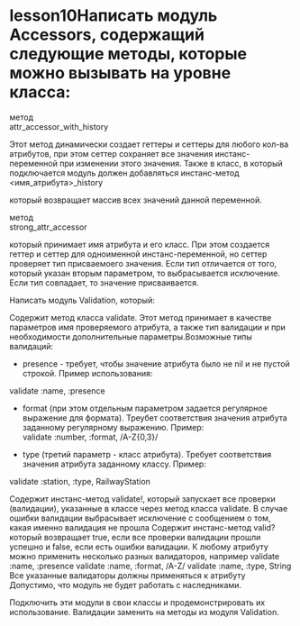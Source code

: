 # lesson10Написать модуль Acсessors, содержащий следующие методы, которые можно вызывать на уровне класса:

метод   
attr_accessor_with_history
 
 Этот метод динамически создает геттеры и сеттеры для любого кол-ва атрибутов, при этом сеттер сохраняет все значения инстанс-переменной при изменении этого значения. 
Также в класс, в который подключается модуль должен добавляться инстанс-метод  
<имя_атрибута>_history
 
  который возвращает массив всех значений данной переменной.

метод  
strong_attr_accessor
 
 который принимает имя атрибута и его класс. При этом создается геттер и сеттер для одноименной инстанс-переменной, но сеттер проверяет тип присваемоего значения. Если тип отличается от того, который указан вторым параметром, то выбрасывается исключение. Если тип совпадает, то значение присваивается.

Написать модуль Validation, который:

Содержит метод класса validate. Этот метод принимает в качестве параметров имя проверяемого атрибута, а также тип валидации и при необходимости дополнительные параметры.Возможные типы валидаций:
   - presence - требует, чтобы значение атрибута было не nil и не пустой строкой. Пример использования:  
  
validate :name, :presence
 
 
  - format (при этом отдельным параметром задается регулярное выражение для формата). Треубет соответствия значения атрибута заданному регулярному выражению. Пример:  
validate :number, :format, /A-Z{0,3}/
 

 - type (третий параметр - класс атрибута). Требует соответствия значения атрибута заданному классу. Пример:  
 
 
validate :station, :type, RailwayStation
 
 Содержит инстанс-метод validate!, который запускает все проверки (валидации), указанные в классе через метод класса validate. В случае ошибки валидации выбрасывает исключение с сообщением о том, какая именно валидация не прошла
Содержит инстанс-метод valid? который возвращает true, если все проверки валидации прошли успешно и false, если есть ошибки валидации.
К любому атрибуту можно применить несколько разных валидаторов, например
validate :name, :presence
validate :name, :format, /A-Z/
validate :name, :type, String
 Все указанные валидаторы должны применяться к атрибуту
Допустимо, что модуль не будет работать с наследниками.

Подключить эти модули в свои классы и продемонстрировать их использование. Валидации заменить на методы из модуля Validation. 
